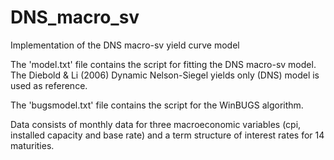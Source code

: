 # DNS_macro_sv
Implementation of the DNS macro-sv yield curve model

The 'model.txt' file contains the script for fitting the DNS macro-sv model. The Diebold & Li (2006) Dynamic Nelson-Siegel yields only (DNS) model is used as reference.

The 'bugsmodel.txt' file contains the script for the WinBUGS algorithm.

Data consists of monthly data for three macroeconomic variables (cpi, installed capacity and base rate) and a term structure of interest rates for 14 maturities.
